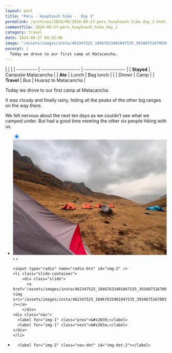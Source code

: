 ```yaml
---
layout: post
title: "Peru - Huayhuash hike -  Day 1"
permalink: /archives/2024/09/2024-09-27-peru_huayhuash_hike_day_1.html
commentfile: 2024-09-27-peru_huayhuash_hike_day_1
category: travel
date: 2024-09-27 04:23:00
image: "/assets/images/insta/462347525_18467633401047535_3934875167003098699_n_17948479133848778.jpg"
excerpt: |
  Today we drove to our first camp at Matacancha.
---
```


|            |                     |
| ---------- | ------------------- | -------------------- |
| **Stayed** | Campsite Matacancha |
| **Ate**    | _Lunch_             | Bag lunch            |
|            | _Dinner_            | Camp                 |
| **Travel** | _Bus_               | Huaraz to Matacancha |

Today we drove to our first camp at Matacancha.

It was cloudy and finally rainy, hiding all the peaks of the other big ranges on the way there.

We felt nervous about the next ten days as we couldn’t see what we camped under. But had a good time meeting the other six people hiking with us.

<ul class="slides">
    <input type="radio" name="radio-btn" id="img-1" checked="checked" />
    <li class="slide-container">
        <div class="slide">
          <a href="/assets/images/insta/462367395_18467633410047535_712538791296390319_n_17901271308058605.jpg"><img src="/assets/images/insta/462367395_18467633410047535_712538791296390319_n_17901271308058605.jpg" /></a>
        </div>
    <div class="nav">
      <label for="img-2" class="prev">&#x2039;</label>
      <label for="img-2" class="next">&#x203a;</label>
    </div>
    </li>
    
    <input type="radio" name="radio-btn" id="img-2" />
    <li class="slide-container">
        <div class="slide">
          <a href="/assets/images/insta/462347525_18467633401047535_3934875167003098699_n_17948479133848778.jpg"><img src="/assets/images/insta/462347525_18467633401047535_3934875167003098699_n_17948479133848778.jpg" /></a>
        </div>
    <div class="nav">
      <label for="img-1" class="prev">&#x2039;</label>
      <label for="img-1" class="next">&#x203a;</label>
    </div>
    </li>
			
<li class="nav-dots">
      <label for="img-1" class="nav-dot" id="img-dot-1"></label>

      <label for="img-2" class="nav-dot" id="img-dot-2"></label>

</li>
</ul>
